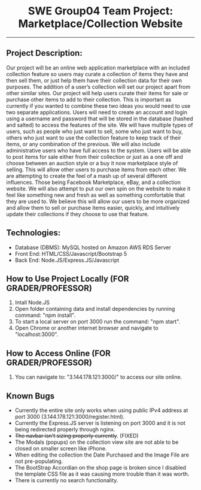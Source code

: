 <h1 align='center'>SWE Group04 Team Project: Marketplace/Collection Website</h1>
<hr align='center' />
<h2>Project Description:</h2>
<p>Our project will be an online web application marketplace with an included collection feature so users may curate a collection of items they have and then sell them, or just help them have their collection data for their own purposes. The addition of a user’s collection will set our project apart from other similar sites. Our project will help users curate their items for sale or purchase other items to add to their collection. This is important as currently if you wanted to combine these two ideas you would need to use two separate applications. 
Users will need to create an account and login using a username and password that will be stored in the database (hashed and salted) to access the features of the site. We will have multiple types of users, such as people who just want to sell, some who just want to buy, others who just want to use the collection feature to keep track of their items, or any combination of the previous. We will also include administrative users who have full access to the system. Users will be able to post items for sale either from their collection or just as a one off and choose between an auction style or a buy it now marketplace style of selling. This will allow other users to purchase items from each other.
We are attempting to create the feel of a mash up of several different influences. Those being Facebook Marketplace, eBay, and a collection website. We will also attempt to put our own spin on the website to make it feel like something new and fresh as well as something comfortable that they are used to. We believe this will allow our users to be more organized and allow them to sell or purchase items easier, quickly, and intuitively update their collections if they choose to use that feature.
</p>

<h2>Technologies:</h2>
<ul>
  <li>Database (DBMS):  MySQL hosted on Amazon AWS RDS Server</li>
  <li>Front End:        HTML/CSS/Javascript/Bootstrap 5</li>
  <li>Back End:         Node.JS/Express.JS/Javascript</li>
</ul>

<h2>How to Use Project Locally (FOR GRADER/PROFESSOR)</h2>
<ol>
  <li>Intall Node.JS</li>
  <li>Open folder containing data and install dependencies by running command: "npm install".</li>
  <li>To start a local server on port 3000 run the command: "npm start".</li>
  <li>Open Chrome or another internet browser and navigate to "localhost:3000".</li>
</ol>

<h2>How to Access Online (FOR GRADER/PROFESSOR)</h2>
<ol>
  <li>You can navigate to: "3.144.178.121:3000/" to access our site online.</li>
</ol>

<h2>Known Bugs</h2>
<ul>
  <li>Currently the entire site only works when using public IPv4 address at port 3000 (3.144.178.121:3000/register.html).</li>
  <li>Currently the Express.JS server is listening on port 3000 and it is not being redirected properly through nginx.</li>
  <li><s>The navbar isn't sizing properly currently</s>. (FIXED)</li>
  <li>The Modals (popups) on the collection view site are not able to be closed on smaller screen like iPhone.</li>
  <li>When editing the collection the Date Purchased and the Image File are not pre-populating.</li>
  <li>The BootStrap Accordian on the shop page is broken since I disabled the template CSS file as it was causing more trouble than it was worth.</li>
  <li>There is currently no search functionality.</li>
</ul>
